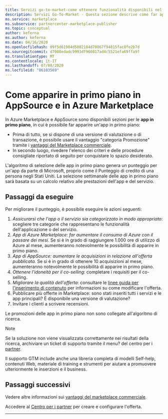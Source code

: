 ```yaml
---
title: Servizi go-to-market-come ottenere funzionalità disponibili nel Marketplace | Azure Marketplace
description: Servizi Go-To-Market - Questa sezione descrive come far apparire un'inserzione in primo piano in Azure Marketplace
ms.service: marketplace
ms.subservice: partnercenter-marketplace-publisher
ms.topic: conceptual
author: keferna
ms.author: keferna
ms.date: 04/16/2020
ms.openlocfilehash: 09f5d61984d5802184d70867f94815fac8fe2b7d
ms.sourcegitcommit: d7008edadc9993df960817ad4c5521efa69ffa9f
ms.translationtype: MT
ms.contentlocale: it-IT
ms.lasthandoff: 07/08/2020
ms.locfileid: "86103569"
---
```

# <a name="how-to-get-featured-in-appsource-and-azure-marketplace"></a>Come apparire in primo piano in AppSource e in Azure Marketplace

In Azure Marketplace e AppSource sono disponibili sezioni per le **app in primo piano**, in cui è possibile far apparire un'app in primo piano:

* Prima di tutto, se si dispone di una versione di valutazione o di transazione, è possibile usare il vantaggio "categoria Promozione" tramite i [vantaggi del Marketplace commerciale](gtm-your-marketplace-benefits.md).
* In secondo luogo, rivedere l'elenco dei criteri e delle procedure consigliate riportato di seguito per conquistare lo spazio desiderato.

L'algoritmo di selezione delle app in primo piano genera un punteggio per un'app da parte di Microsoft, proprio come il Punteggio di credito di una persona negli Stati Uniti.  La selezione settimanale delle app in primo piano sarà basata su un calcolo relativo alle prestazioni dell'app e del servizio.

## <a name="steps-to-take"></a>Passaggi da eseguire

Per migliorare il punteggio, è possibile eseguire le azioni seguenti:

1. *Assicurarsi che l'app o il servizio sia categorizzato in modo appropriato*: scegliere tre categorie che rappresentano le funzionalità dell'applicazione o del servizio.
2. *App di Azure Marketplace: far aumentare il consumo di Azure con il passare dei mesi.* Se si è in grado di raggiungere 1.000 ore di utilizzo di Azure al mese, aumenteranno notevolmente le possibilità di apparire in primo piano.
3. *App di AppSource: aumentare le acquisizioni in relazione all'offerta pubblicata.* Se si è in grado di ottenere 10 acquisizioni al mese, aumenteranno notevolmente le possibilità di apparire in primo piano. 
4. *Ottenere l'idoneità per il co-selling*: completare i requisiti per il co-selling.
5. *Migliorare la qualità dell'offerta*: consultare le [linee guida per l'inserimento di contenuto](marketplace-criteria-content-validation.md) per informazioni su come modificare l'offerta.
6. Pubblicare più offerte in Marketplace: sono stati inseriti tutti i servizi e le app principali? È disponibile una versione di valutazione?
7. Invitare i clienti a scrivere recensioni.

Le promozioni delle app in primo piano non sono collegate all'algoritmo di ricerca.

>[!Note]
>Se la soluzione non viene visualizzata correttamente nei risultati della ricerca, archiviare un ticket di supporto tramite il menu? del centro per i [partner](https://partner.microsoft.com/).

Il supporto GTM include anche una libreria completa di modelli Self-help, contenuti Web, materiale di training e strumenti per aiutare a promuovere ulteriormente le inserzioni e il business.

## <a name="next-steps"></a>Passaggi successivi

Vedere altre informazioni sui [vantaggi del marketplace commerciale](gtm-your-marketplace-benefits.md).

Accedere al [Centro per i partner](https://partner.microsoft.com/dashboard/account/v3/enrollment/introduction/partnership) per creare e configurare l'offerta.

---
